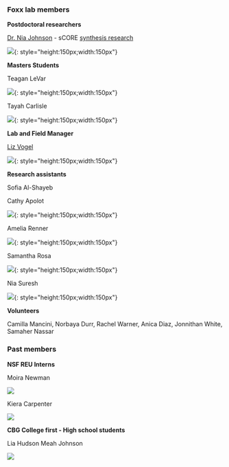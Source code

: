 
### Foxx lab members

**Postdoctoral researchers**

[Dr. Nia Johnson](https://niajohnson.info/) - sCORE [synthesis research](https://score.nipcsa.com/broadening-restoration)

![](images/Nia_J.png){: style="height:150px;width:150px"}


**Masters Students**

Teagan LeVar

![](images/Teagan.jpg){: style="height:150px;width:150px"}


Tayah Carlisle

![](images/Tayah.jpg){: style="height:150px;width:150px"}


**Lab and Field Manager**

[Liz Vogel](https://www.northbranchnatives.com/)

![](images/liz.jpg){: style="height:150px;width:150px"}


**Research assistants**

Sofia Al-Shayeb

Cathy Apolot

![](images/Cathy.png){: style="height:150px;width:150px"}


Amelia Renner

![](images/amelia.jpeg){: style="height:150px;width:150px"}


Samantha Rosa

![](images/Samantha.jpg){: style="height:150px;width:150px"}

Nia Suresh

![](images/Nia_S.jpg){: style="height:150px;width:150px"}

**Volunteers**

Camilla Mancini, Norbaya Durr, Rachel Warner, Anica Diaz, Jonnithan White, Samaher Nassar 

### Past members
**NSF REU Interns**

Moira Newman

![](images/moira.jpg)

Kiera Carpenter

![](images/kiera.jpg)

**CBG College first - High school students**

Lia Hudson 
Meah Johnson 

![](images/meah.jpg)
